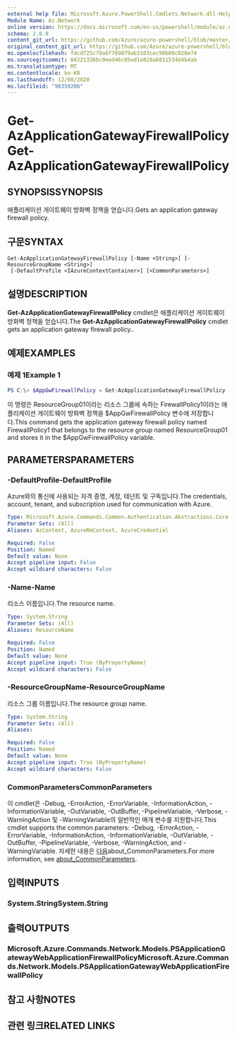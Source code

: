 ```yaml
---
external help file: Microsoft.Azure.PowerShell.Cmdlets.Network.dll-Help.xml
Module Name: Az.Network
online version: https://docs.microsoft.com/en-us/powershell/module/az.network/get-azapplicationgatewayfirewallpolicy
schema: 2.0.0
content_git_url: https://github.com/Azure/azure-powershell/blob/master/src/Network/Network/help/Get-AzApplicationGatewayFirewallPolicy.md
original_content_git_url: https://github.com/Azure/azure-powershell/blob/master/src/Network/Network/help/Get-AzApplicationGatewayFirewallPolicy.md
ms.openlocfilehash: fdcd725c79a6f789879ab3103cec90b09c828e74
ms.sourcegitcommit: 04221336bc9eed46c05ed1e828a6811534d4b4ab
ms.translationtype: MT
ms.contentlocale: ko-KR
ms.lasthandoff: 12/08/2020
ms.locfileid: "98359206"
---
```

# <span data-ttu-id="65b92-101">Get-AzApplicationGatewayFirewallPolicy</span><span class="sxs-lookup"><span data-stu-id="65b92-101">Get-AzApplicationGatewayFirewallPolicy</span></span>

## <span data-ttu-id="65b92-102">SYNOPSIS</span><span class="sxs-lookup"><span data-stu-id="65b92-102">SYNOPSIS</span></span>
<span data-ttu-id="65b92-103">애플리케이션 게이트웨이 방화벽 정책을 얻습니다.</span><span class="sxs-lookup"><span data-stu-id="65b92-103">Gets an application gateway firewall policy.</span></span>

## <span data-ttu-id="65b92-104">구문</span><span class="sxs-lookup"><span data-stu-id="65b92-104">SYNTAX</span></span>

```
Get-AzApplicationGatewayFirewallPolicy [-Name <String>] [-ResourceGroupName <String>]
 [-DefaultProfile <IAzureContextContainer>] [<CommonParameters>]
```

## <span data-ttu-id="65b92-105">설명</span><span class="sxs-lookup"><span data-stu-id="65b92-105">DESCRIPTION</span></span>
<span data-ttu-id="65b92-106">**Get-AzApplicationGatewayFirewallPolicy** cmdlet은 애플리케이션 게이트웨이 방화벽 정책을 얻습니다.</span><span class="sxs-lookup"><span data-stu-id="65b92-106">The **Get-AzApplicationGatewayFirewallPolicy** cmdlet gets an application gateway firewall policy..</span></span>

## <span data-ttu-id="65b92-107">예제</span><span class="sxs-lookup"><span data-stu-id="65b92-107">EXAMPLES</span></span>

### <span data-ttu-id="65b92-108">예제 1</span><span class="sxs-lookup"><span data-stu-id="65b92-108">Example 1</span></span>
```powershell
PS C:\> $AppGwFirewallPolicy = Get-AzApplicationGatewayFirewallPolicy -Name "FirewallPolicy1" -ResourceGroupName "ResourceGroup01"
```

<span data-ttu-id="65b92-109">이 명령은 ResourceGroup01이라는 리소스 그룹에 속하는 FirewallPolicy1이라는 애플리케이션 게이트웨이 방화벽 정책을 $AppGwFirewallPolicy 변수에 저장합니다.</span><span class="sxs-lookup"><span data-stu-id="65b92-109">This command gets the application gateway firewall policy named FirewallPolicy1 that belongs to the resource group named ResourceGroup01 and stores it in the $AppGwFirewallPolicy variable.</span></span>

## <span data-ttu-id="65b92-110">PARAMETERS</span><span class="sxs-lookup"><span data-stu-id="65b92-110">PARAMETERS</span></span>

### <span data-ttu-id="65b92-111">-DefaultProfile</span><span class="sxs-lookup"><span data-stu-id="65b92-111">-DefaultProfile</span></span>
<span data-ttu-id="65b92-112">Azure와의 통신에 사용되는 자격 증명, 계정, 테넌트 및 구독입니다.</span><span class="sxs-lookup"><span data-stu-id="65b92-112">The credentials, account, tenant, and subscription used for communication with Azure.</span></span>

```yaml
Type: Microsoft.Azure.Commands.Common.Authentication.Abstractions.Core.IAzureContextContainer
Parameter Sets: (All)
Aliases: AzContext, AzureRmContext, AzureCredential

Required: False
Position: Named
Default value: None
Accept pipeline input: False
Accept wildcard characters: False
```

### <span data-ttu-id="65b92-113">-Name</span><span class="sxs-lookup"><span data-stu-id="65b92-113">-Name</span></span>
<span data-ttu-id="65b92-114">리소스 이름입니다.</span><span class="sxs-lookup"><span data-stu-id="65b92-114">The resource name.</span></span>

```yaml
Type: System.String
Parameter Sets: (All)
Aliases: ResourceName

Required: False
Position: Named
Default value: None
Accept pipeline input: True (ByPropertyName)
Accept wildcard characters: False
```

### <span data-ttu-id="65b92-115">-ResourceGroupName</span><span class="sxs-lookup"><span data-stu-id="65b92-115">-ResourceGroupName</span></span>
<span data-ttu-id="65b92-116">리소스 그룹 이름입니다.</span><span class="sxs-lookup"><span data-stu-id="65b92-116">The resource group name.</span></span>

```yaml
Type: System.String
Parameter Sets: (All)
Aliases:

Required: False
Position: Named
Default value: None
Accept pipeline input: True (ByPropertyName)
Accept wildcard characters: False
```

### <span data-ttu-id="65b92-117">CommonParameters</span><span class="sxs-lookup"><span data-stu-id="65b92-117">CommonParameters</span></span>
<span data-ttu-id="65b92-118">이 cmdlet은 -Debug, -ErrorAction, -ErrorVariable, -InformationAction, -InformationVariable, -OutVariable, -OutBuffer, -PipelineVariable, -Verbose, -WarningAction 및 -WarningVariable의 일반적인 매개 변수를 지원합니다.</span><span class="sxs-lookup"><span data-stu-id="65b92-118">This cmdlet supports the common parameters: -Debug, -ErrorAction, -ErrorVariable, -InformationAction, -InformationVariable, -OutVariable, -OutBuffer, -PipelineVariable, -Verbose, -WarningAction, and -WarningVariable.</span></span> <span data-ttu-id="65b92-119">자세한 내용은 [다음](http://go.microsoft.com/fwlink/?LinkID=113216)about_CommonParameters.</span><span class="sxs-lookup"><span data-stu-id="65b92-119">For more information, see [about_CommonParameters](http://go.microsoft.com/fwlink/?LinkID=113216).</span></span>

## <span data-ttu-id="65b92-120">입력</span><span class="sxs-lookup"><span data-stu-id="65b92-120">INPUTS</span></span>

### <span data-ttu-id="65b92-121">System.String</span><span class="sxs-lookup"><span data-stu-id="65b92-121">System.String</span></span>

## <span data-ttu-id="65b92-122">출력</span><span class="sxs-lookup"><span data-stu-id="65b92-122">OUTPUTS</span></span>

### <span data-ttu-id="65b92-123">Microsoft.Azure.Commands.Network.Models.PSApplicationGatewayWebApplicationFirewallPolicy</span><span class="sxs-lookup"><span data-stu-id="65b92-123">Microsoft.Azure.Commands.Network.Models.PSApplicationGatewayWebApplicationFirewallPolicy</span></span>

## <span data-ttu-id="65b92-124">참고 사항</span><span class="sxs-lookup"><span data-stu-id="65b92-124">NOTES</span></span>

## <span data-ttu-id="65b92-125">관련 링크</span><span class="sxs-lookup"><span data-stu-id="65b92-125">RELATED LINKS</span></span>
